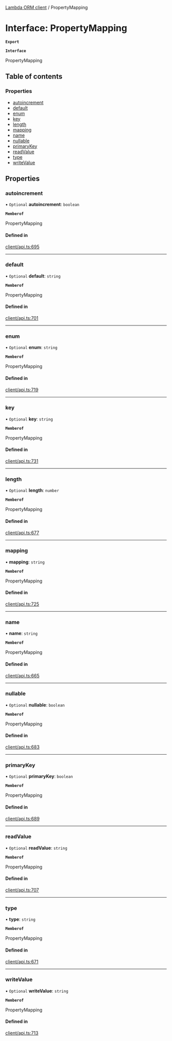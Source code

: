 [Lambda ORM client](../README.md) / PropertyMapping

# Interface: PropertyMapping

**`Export`**

**`Interface`**

PropertyMapping

## Table of contents

### Properties

- [autoincrement](PropertyMapping.md#autoincrement)
- [default](PropertyMapping.md#default)
- [enum](PropertyMapping.md#enum)
- [key](PropertyMapping.md#key)
- [length](PropertyMapping.md#length)
- [mapping](PropertyMapping.md#mapping)
- [name](PropertyMapping.md#name)
- [nullable](PropertyMapping.md#nullable)
- [primaryKey](PropertyMapping.md#primarykey)
- [readValue](PropertyMapping.md#readvalue)
- [type](PropertyMapping.md#type)
- [writeValue](PropertyMapping.md#writevalue)

## Properties

### autoincrement

• `Optional` **autoincrement**: `boolean`

**`Memberof`**

PropertyMapping

#### Defined in

[client/api.ts:695](https://github.com/FlavioLionelRita/lambdaorm-client-node/blob/72895a2/src/lib/client/api.ts#L695)

___

### default

• `Optional` **default**: `string`

**`Memberof`**

PropertyMapping

#### Defined in

[client/api.ts:701](https://github.com/FlavioLionelRita/lambdaorm-client-node/blob/72895a2/src/lib/client/api.ts#L701)

___

### enum

• `Optional` **enum**: `string`

**`Memberof`**

PropertyMapping

#### Defined in

[client/api.ts:719](https://github.com/FlavioLionelRita/lambdaorm-client-node/blob/72895a2/src/lib/client/api.ts#L719)

___

### key

• `Optional` **key**: `string`

**`Memberof`**

PropertyMapping

#### Defined in

[client/api.ts:731](https://github.com/FlavioLionelRita/lambdaorm-client-node/blob/72895a2/src/lib/client/api.ts#L731)

___

### length

• `Optional` **length**: `number`

**`Memberof`**

PropertyMapping

#### Defined in

[client/api.ts:677](https://github.com/FlavioLionelRita/lambdaorm-client-node/blob/72895a2/src/lib/client/api.ts#L677)

___

### mapping

• **mapping**: `string`

**`Memberof`**

PropertyMapping

#### Defined in

[client/api.ts:725](https://github.com/FlavioLionelRita/lambdaorm-client-node/blob/72895a2/src/lib/client/api.ts#L725)

___

### name

• **name**: `string`

**`Memberof`**

PropertyMapping

#### Defined in

[client/api.ts:665](https://github.com/FlavioLionelRita/lambdaorm-client-node/blob/72895a2/src/lib/client/api.ts#L665)

___

### nullable

• `Optional` **nullable**: `boolean`

**`Memberof`**

PropertyMapping

#### Defined in

[client/api.ts:683](https://github.com/FlavioLionelRita/lambdaorm-client-node/blob/72895a2/src/lib/client/api.ts#L683)

___

### primaryKey

• `Optional` **primaryKey**: `boolean`

**`Memberof`**

PropertyMapping

#### Defined in

[client/api.ts:689](https://github.com/FlavioLionelRita/lambdaorm-client-node/blob/72895a2/src/lib/client/api.ts#L689)

___

### readValue

• `Optional` **readValue**: `string`

**`Memberof`**

PropertyMapping

#### Defined in

[client/api.ts:707](https://github.com/FlavioLionelRita/lambdaorm-client-node/blob/72895a2/src/lib/client/api.ts#L707)

___

### type

• **type**: `string`

**`Memberof`**

PropertyMapping

#### Defined in

[client/api.ts:671](https://github.com/FlavioLionelRita/lambdaorm-client-node/blob/72895a2/src/lib/client/api.ts#L671)

___

### writeValue

• `Optional` **writeValue**: `string`

**`Memberof`**

PropertyMapping

#### Defined in

[client/api.ts:713](https://github.com/FlavioLionelRita/lambdaorm-client-node/blob/72895a2/src/lib/client/api.ts#L713)
